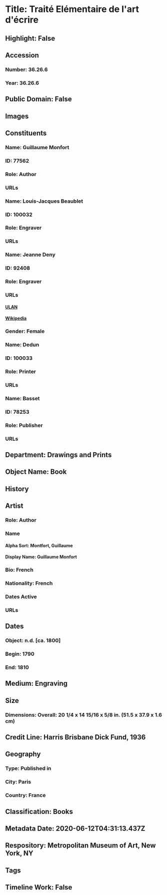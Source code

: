 # Title: Traité Elémentaire de l'art d'écrire
## Highlight: False
## Accession
### Number: 36.26.6
### Year: 36.26.6
## Public Domain: False
## Images
## Constituents
### Name: Guillaume Monfort
### ID: 77562
### Role: Author
### URLs
### Name: Louis-Jacques Beaublet
### ID: 100032
### Role: Engraver
### URLs
### Name: Jeanne Deny
### ID: 92408
### Role: Engraver
### URLs
#### [ULAN](http://vocab.getty.edu/page/ulan/500042050)
#### [Wikipedia](https://www.wikidata.org/wiki/Q60438837)
### Gender: Female
### Name: Dedun
### ID: 100033
### Role: Printer
### URLs
### Name: Basset
### ID: 78253
### Role: Publisher
### URLs
## Department: Drawings and Prints
## Object Name: Book
## History
## Artist
### Role: Author
### Name
#### Alpha Sort: Montfort, Guillaume
#### Display Name: Guillaume Monfort
### Bio: French
### Nationality: French
### Dates Active
### URLs
## Dates
### Object: n.d. [ca. 1800]
### Begin: 1790
### End: 1810
## Medium: Engraving
## Size
### Dimensions: Overall: 20 1/4 x 14 15/16 x 5/8 in. (51.5 x 37.9 x 1.6 cm)
## Credit Line: Harris Brisbane Dick Fund, 1936
## Geography
### Type: Published in
### City: Paris
### Country: France
## Classification: Books
## Metadata Date: 2020-06-12T04:31:13.437Z
## Respository: Metropolitan Museum of Art, New York, NY
## Tags
## Timeline Work: False